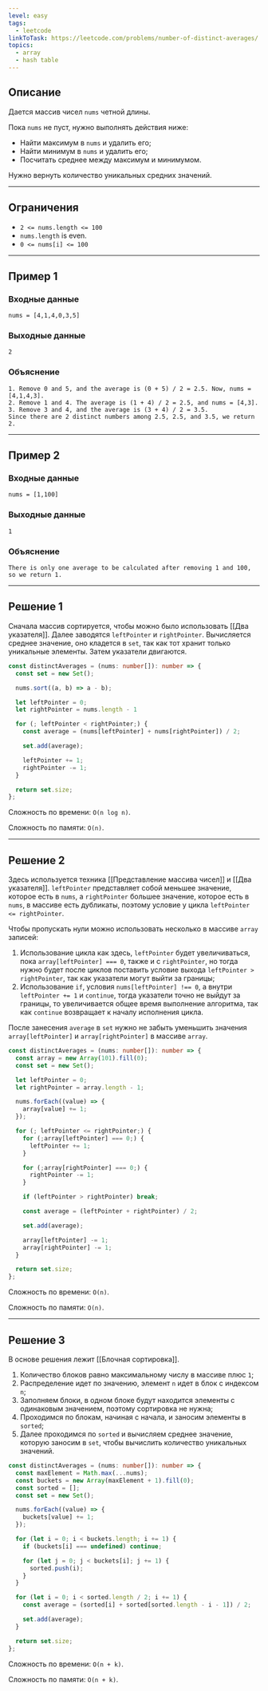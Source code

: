 ```yaml
---
level: easy
tags:
  - leetcode
linkToTask: https://leetcode.com/problems/number-of-distinct-averages/
topics:
  - array
  - hash table
---
```

## Описание

Дается массив чисел `nums` четной длины.

Пока `nums` не пуст, нужно выполнять действия ниже:
- Найти максимум в `nums` и удалить его;
- Найти минимум в `nums` и удалить его;
- Посчитать среднее между максимум и минимумом.

Нужно вернуть количество уникальных средних значений.

---
## Ограничения

- `2 <= nums.length <= 100`
- `nums.length` is even.
- `0 <= nums[i] <= 100`

---
## Пример 1

### Входные данные

```
nums = [4,1,4,0,3,5]
```
### Выходные данные

```
2
```
### Объяснение

```
1. Remove 0 and 5, and the average is (0 + 5) / 2 = 2.5. Now, nums = [4,1,4,3].
2. Remove 1 and 4. The average is (1 + 4) / 2 = 2.5, and nums = [4,3].
3. Remove 3 and 4, and the average is (3 + 4) / 2 = 3.5.
Since there are 2 distinct numbers among 2.5, 2.5, and 3.5, we return 2.
```

---
## Пример 2

### Входные данные

```
nums = [1,100]
```
### Выходные данные

```
1
```
### Объяснение

```
There is only one average to be calculated after removing 1 and 100, so we return 1.
```

---
## Решение 1

Сначала массив сортируется, чтобы можно было использовать [[Два указателя]]. Далее заводятся `leftPointer` и `rightPointer`. Вычисляется среднее значение, оно кладется в `set`, так как тот хранит только уникальные элементы. Затем указатели двигаются.

```typescript
const distinctAverages = (nums: number[]): number => {
  const set = new Set();

  nums.sort((a, b) => a - b);

  let leftPointer = 0;
  let rightPointer = nums.length - 1

  for (; leftPointer < rightPointer;) {
    const average = (nums[leftPointer] + nums[rightPointer]) / 2;

    set.add(average);

    leftPointer += 1;
    rightPointer -= 1;
  }

  return set.size;
};
```

Сложность по времени: `O(n log n)`.

Сложность по памяти: `O(n)`.

---
## Решение 2

Здесь используется техника [[Представление массива чисел]] и [[Два указателя]]. `leftPointer` представляет собой меньшее значение, которое есть в `nums`, а `rightPointer` большее значение, которое есть в `nums`, в массиве есть дубликаты, поэтому условие у цикла `leftPointer <= rightPointer`. 

Чтобы пропускать нули можно использовать несколько в массиве `array` записей:
1. Использование цикла как здесь, `leftPointer` будет увеличиваться, пока `array[leftPointer] === 0`, также и с `rightPointer`, но тогда нужно будет после циклов поставить условие выхода `leftPointer > rightPointer`, так как указатели могут выйти за границы;
2. Использование `if`, условия `nums[leftPointer] !== 0`, а внутри `leftPointer += 1` и `continue`, тогда указатели точно не выйдут за границы, то увеличивается общее время выполнение алгоритма, так как `continue` возвращает к началу исполнения цикла.

После занесения `average` в `set` нужно не забыть уменьшить значения `array[leftPointer]` и `array[rightPointer]` в массиве `array`.

```typescript
const distinctAverages = (nums: number[]): number => {
  const array = new Array(101).fill(0);
  const set = new Set();

  let leftPointer = 0;
  let rightPointer = array.length - 1;

  nums.forEach((value) => {
    array[value] += 1;
  });

  for (; leftPointer <= rightPointer;) {
    for (;array[leftPointer] === 0;) {
      leftPointer += 1;
    }

    for (;array[rightPointer] === 0;) {
      rightPointer -= 1;
    }

    if (leftPointer > rightPointer) break;

    const average = (leftPointer + rightPointer) / 2;

    set.add(average);

    array[leftPointer] -= 1;
    array[rightPointer] -= 1;
  }

  return set.size;
};
```

Сложность по времени: `O(n)`.

Сложность по памяти: `O(n)`.

---
## Решение 3

В основе решения лежит [[Блочная сортировка]].

1. Количество блоков равно максимальному числу в массиве плюс `1`;
2. Распределение идет по значению, элемент `n` идет в блок с индексом `n`;
3. Заполняем блоки, в одном блоке будут находится элементы с одинаковым значением, поэтому сортировка не нужна;
4. Проходимся по блокам, начиная с начала, и заносим элементы в `sorted`;
5. Далее проходимся по `sorted` и вычисляем среднее значение, которую заносим в `set`, чтобы вычислить количество уникальных значений.

```typescript
const distinctAverages = (nums: number[]): number => {
  const maxElement = Math.max(...nums);
  const buckets = new Array(maxElement + 1).fill(0);
  const sorted = [];
  const set = new Set();

  nums.forEach((value) => {
    buckets[value] += 1;
  });

  for (let i = 0; i < buckets.length; i += 1) {
    if (buckets[i] === undefined) continue;

    for (let j = 0; j < buckets[i]; j += 1) {
      sorted.push(i);
    }
  }

  for (let i = 0; i < sorted.length / 2; i += 1) {
    const average = (sorted[i] + sorted[sorted.length - i - 1]) / 2;

    set.add(average);
  }

  return set.size;
};
```

Сложность по времени: `O(n + k)`.

Сложность по памяти: `O(n + k)`.